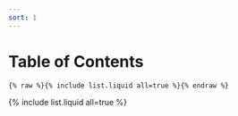 ```yaml
---
sort: 1
---
```


# Table of Contents

```
{% raw %}{% include list.liquid all=true %}{% endraw %}
```

{% include list.liquid all=true %}
